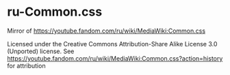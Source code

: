 # ru-Common.css
Mirror of https://youtube.fandom.com/ru/wiki/MediaWiki:Common.css

Licensed under the Creative Commons Attribution-Share Alike License 3.0 (Unported) license.
See https://youtube.fandom.com/ru/wiki/MediaWiki:Common.css?action=history for attribution
